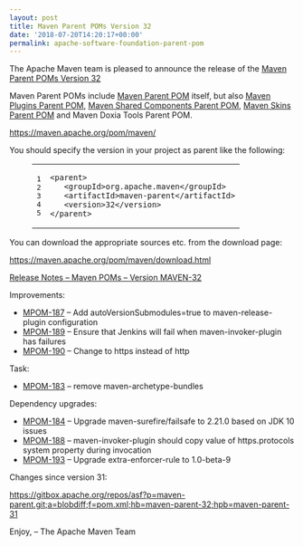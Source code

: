 ```yaml
---
layout: post
title: Maven Parent POMs Version 32
date: '2018-07-20T14:20:17+00:00'
permalink: apache-software-foundation-parent-pom
---
```

<div class="entry-content"><p>The Apache Maven team is pleased to announce the release of the
<a href="https://maven.apache.org/pom/maven/">Maven Parent POMs Version 32</a></p>

<p>Maven Parent POMs include <a href="https://maven.apache.org/pom/maven/">Maven Parent POM</a>
 itself, but also <a href="https://maven.apache.org/pom/maven/maven-plugins/">Maven Plugins Parent POM</a>,
<a href="https://maven.apache.org/pom/maven/maven-shared-components/">Maven Shared Components Parent POM</a>,
<a href="https://maven.apache.org/pom/maven/maven-skins/">Maven Skins Parent POM</a> and
Maven Doxia Tools Parent POM.</p>

<p><a href="https://maven.apache.org/pom/maven/">https://maven.apache.org/pom/maven/</a></p>

<p>You should specify the version in your project as parent like the following:</p>

<figure class='code'><figcaption><span></span></figcaption><div class="highlight"><table><tr><td class="gutter"><pre class="line-numbers"><span class='line-number'>1</span>
<span class='line-number'>2</span>
<span class='line-number'>3</span>
<span class='line-number'>4</span>
<span class='line-number'>5</span>
</pre></td><td class='code'><pre><code class='xml'><span class='line'><span class="nt">&lt;parent&gt;</span>
</span><span class='line'>   <span class="nt">&lt;groupId&gt;</span>org.apache.maven<span class="nt">&lt;/groupId&gt;</span>
</span><span class='line'>   <span class="nt">&lt;artifactId&gt;</span>maven-parent<span class="nt">&lt;/artifactId&gt;</span>
</span><span class='line'>   <span class="nt">&lt;version&gt;</span>32<span class="nt">&lt;/version&gt;</span>
</span><span class='line'><span class="nt">&lt;/parent&gt;</span>
</span></code></pre></td></tr></table></div></figure>


<p>You can download the appropriate sources etc. from the download page:</p>

<p><a href="https://maven.apache.org/pom/maven/download.html">https://maven.apache.org/pom/maven/download.html</a></p>

<!-- more -->


<p><a href="https://issues.apache.org/jira/secure/ReleaseNote.jspa?projectId=12311250&amp;version=12342723">Release Notes &ndash; Maven POMs &ndash; Version MAVEN-32</a></p>

<p>Improvements:</p>

<ul>
<li><a href="https://issues.apache.org/jira/browse/MPOM-187">MPOM-187</a> &ndash; Add autoVersionSubmodules=true to maven-release-plugin configuration</li>
<li><a href="https://issues.apache.org/jira/browse/MPOM-189">MPOM-189</a> &ndash; Ensure that Jenkins will fail when maven-invoker-plugin has failures</li>
<li><a href="https://issues.apache.org/jira/browse/MPOM-190">MPOM-190</a> &ndash; Change to https instead of http</li>
</ul>


<p>Task:</p>

<ul>
<li><a href="https://issues.apache.org/jira/browse/MPOM-183">MPOM-183</a> &ndash; remove maven-archetype-bundles</li>
</ul>


<p>Dependency upgrades:</p>

<ul>
<li><a href="https://issues.apache.org/jira/browse/MPOM-184">MPOM-184</a> &ndash; Upgrade maven-surefire/failsafe to 2.21.0 based on JDK 10 issues</li>
<li><a href="https://issues.apache.org/jira/browse/MPOM-188">MPOM-188</a> &ndash; maven-invoker-plugin should copy value of https.protocols system property during invocation</li>
<li><a href="https://issues.apache.org/jira/browse/MPOM-193">MPOM-193</a> &ndash; Upgrade extra-enforcer-rule to 1.0-beta-9</li>
</ul>


<p>Changes since version 31:</p>

<p><a href="https://gitbox.apache.org/repos/asf?p=maven-parent.git;a=blobdiff;f=pom.xml;hb=maven-parent-32;hpb=maven-parent-31">https://gitbox.apache.org/repos/asf?p=maven-parent.git;a=blobdiff;f=pom.xml;hb=maven-parent-32;hpb=maven-parent-31</a></p>

<p>Enjoy,
&ndash; The Apache Maven Team</p>
</div>
